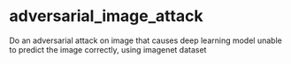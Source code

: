 # adversarial_image_attack
Do an adversarial attack on image that causes deep learning model unable to predict the image correctly, using imagenet dataset
